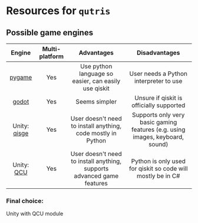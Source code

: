 # Resources for `qutris`

## Possible game engines

|                         Engine                                | Multi-platform |               Advantages                             |  Disadvantages |
| :-----------------------------------------------------------: | :------------: | :--------------------------------------:             | :------------: |
| [pygame](https://www.pygame.org/news)                         | Yes            | Use python language so easier, can easily use qiskit | User needs a Python interpreter to use|
| [godot](https://godotengine.org/)                             | Yes            | Seems simpler                                        | Unsure if qiskit is officially supported |
| Unity: [qisge](https://github.com/qiskit-community/Qisge)     | Yes            | User doesn't need to install anything, code mostly in Python | Supports only very basic gaming features (e.g. using images, keyboard, sound) |
| Unity: [QCU](https://github.com/TigrisCallidus/QCU)           | Yes            | User doesn't need to install anything, supports advanced game features | Python is only used for qiskit so code will mostly be in C# |

### Final choice: 
Unity with QCU module
